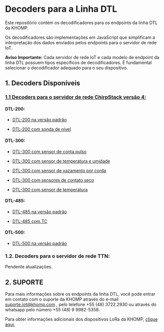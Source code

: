 # Decoders para a Linha DTL

Este repositório contém os decodificadores para os endpoints da linha DTL da KHOMP.

Os decodificadores são implementações em JavaScript que simplificam a interpretação dos dados enviados pelos endpoints para o servidor de rede IoT.

**Aviso Importante:** Cada servidor de rede IoT e cada modelo de endpoint da linha DTL possuem tipos específicos de decodificadores. É fundamental selecionar o decodificador adequado para o seu dispositivo.

## 1. Decoders Disponíveis

### [1.1 Decoders para o servidor de rede ChirpStack versão 4:](https://github.com/support-khomp/iot-decoders/tree/main/Endpoints-Linha-DTL/ChirpStack-V4)

#### DTL-200:
- [DTL-200 na versão padrão](https://github.com/support-khomp/iot-decoders/blob/main/Endpoints-Linha-DTL/ChirpStack-V4/DTL-200/DTL-200-Default-para-ChirpStackV4.txt)

- [DTL-200 com sonda de nível](https://github.com/support-khomp/iot-decoders/blob/main/Endpoints-Linha-DTL/ChirpStack-V4/DTL-200/DTL-200-sonda-de-nivel-para-ChirpStackV4.txt)


#### DTL-300:
- [DTL-300 com sensor de conta pulso](https://github.com/support-khomp/iot-decoders/blob/main/Endpoints-Linha-DTL/ChirpStack-V4/DTL-300/DTL-300-Contador-de-pulso-ChirpstackV4.txt)

- [DTL-300 com sensor de temperatura e umidade](https://github.com/support-khomp/iot-decoders/blob/main/Endpoints-Linha-DTL/ChirpStack-V4/DTL-300/DTL-300-Temperatura-e-Umidade-ChirpStackV4.txt)

- [DTL-300 com sensor de vazamento por corda](https://github.com/support-khomp/iot-decoders/blob/main/Endpoints-Linha-DTL/ChirpStack-V4/DTL-300/DTL-300-Vazamento-por-contato-ChirpstackV4.txt)

- [DTL-300 com sensores de contato seco](https://github.com/support-khomp/iot-decoders/blob/main/Endpoints-Linha-DTL/ChirpStack-V4/DTL-300/DTL-300-contato-seco-3x-ChirpStackV4.txt)

- [DTL-300 com sensor de temperatura](https://github.com/support-khomp/iot-decoders/blob/main/Endpoints-Linha-DTL/ChirpStack-V4/DTL-300/DTL-300-sonda-temperatura-ChirpStackV4.txt)

#### DTL-485:
- [DTL-485 na versão padrão](https://github.com/support-khomp/iot-decoders/blob/main/Endpoints-Linha-DTL/ChirpStack-V4/DTL-485/DTL-485-Padrao-ChirpStackV4.txt)

- [DTL-485 com TC](https://github.com/support-khomp/iot-decoders/blob/main/Endpoints-Linha-DTL/ChirpStack-V4/DTL-485/DTL-485-TC-ChirpStackV4.txt)

#### DTL-500:
- [DTL-500 na versão padrão](https://github.com/support-khomp/iot-decoders/blob/main/Endpoints-Linha-DTL/ChirpStack-V4/DTL-500/DTL-500-Padrao.txt)

### 1.2. Decoders para o servidor de rede TTN:

Pendente atualizações.

##  2. SUPORTE
Para mais informações sobre os endpoints da linha DTL, você pode entrar em contato com o suporte da KHOMP através do e-mail suporte.iot@khomp.com , pelo telefone +55 (48) 3722.2930 ou através do whatsapp pelo número +55 (48) 9 9982-5358.

Para obter informações adicionais dos dispositivos LoRa da KHOMP, [clique aqui.](https://www.khomp.com/iot/pt/tecnologia/lora/)